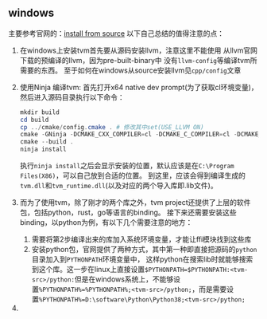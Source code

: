## windows
主要参考官网的：[install from source](https://tvm.apache.org/docs/install/from_source.html#install-from-source)
以下自己总结的值得注意的点：
1. 在windows上安装tvm首先要从源码安装llvm，注意这里不能使用
   从llvm官网下载的预编译的llvm，因为pre-built-binary中
   没有`llvm-config`等编译tvm所需要的东西。
   至于如何在windows从source安装llvm见`cpp/config`文章
2. 使用Ninja 编译tvm:
    首先打开x64 native dev prompt(为了获取cl环境变量)，然后进入源码目录执行以下命令：
    ```powershell
    mkdir build
    cd build
    cp ../cmake/config.cmake . # 修改其中set(USE_LLVM ON)
    cmake -GNinja -DCMAKE_CXX_COMPILER=cl -DCMAKE_C_COMPILER=cl -DCMAKE_BUILD_TYPE=Release ..
    cmake --build .
    ninja install
    ```
    执行`ninja install`之后会显示安装的位置，默认应该是在`C:\Program Files(X86)`，可以自己放到合适的位置。
    到这里，应该会得到编译生成的`tvm.dll`和`tvm_runtime.dll`(以及对应的两个导入库即.lib文件)。

3. 而为了使用tvm，除了刚才的两个库之外，tvm project还提供了上层的软件包，包括python，rust，go等语言的binding。
   接下来还需要安装这些binding，以python为例，有以下几个需要注意的地方：

   1. 需要将第2步编译出来的库加入系统环境变量，才能让ffi模块找到这些库
   2. 安装python包，官网提供了两种方式，其中第一种即直接把源码的`python`目录加入到`PYTHONPATH`环境变量中，
   这样python在搜索lib时就能够搜索到这个库。这一步在linux上直接设置`$PYTHONPATH=$PYTHONPATH:<tvm-src>/python:`但是在windows系统上，不能够设置`%PYTHONPATH%=%PYTHONPATH%;<tvm-src>/python;`，而是需要设置`%PYTHONPATH%=D:\software\Python\Python38;<tvm-src>/python;`
4. 